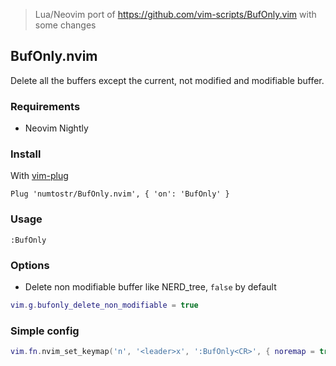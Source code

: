 > Lua/Neovim port of https://github.com/vim-scripts/BufOnly.vim with some changes

## BufOnly.nvim

Delete all the buffers except the current, not modified and modifiable buffer.

### Requirements

-   Neovim Nightly

### Install

With [vim-plug](https://github.com/junegunn/vim-plug)

```vim
Plug 'numtostr/BufOnly.nvim', { 'on': 'BufOnly' }
```

### Usage

```
:BufOnly
```

### Options

-   Delete non modifiable buffer like NERD_tree, `false` by default

```lua
vim.g.bufonly_delete_non_modifiable = true
```

### Simple config

```lua
vim.fn.nvim_set_keymap('n', '<leader>x', ':BufOnly<CR>', { noremap = true, silent = true })
```
